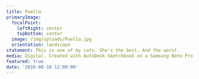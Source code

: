 ```yaml
---
title: Puella
primaryImage:
  focalPoint:
    leftRight: center
    topBottom: center
  image: /img/uploads/Puella.jpg
  orientation: landscape
statement: This is one of my cats. She's the best. And the worst.
media: Digital. Created with AutoDesk Sketchbook on a Samsung Note Pro.
featured: true
date: '2016-08-18 12:00:00'
---
```


